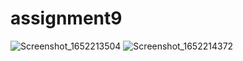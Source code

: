 # assignment9
![Screenshot_1652213504](https://user-images.githubusercontent.com/68968488/167716869-467e9190-6e99-4f9a-ac66-dbd358f798f9.png)
![Screenshot_1652214372](https://user-images.githubusercontent.com/68968488/167716926-78ce9f7c-7f9e-486a-9ba7-7d7166d73e65.png)
